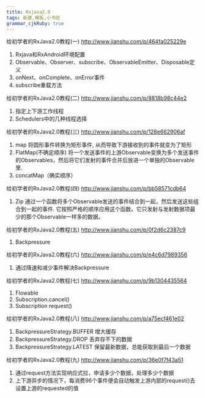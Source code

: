 ```yaml
---
title: Rxjava2.0
tags: 新建,模板,小书匠
grammar_cjkRuby: true
---
```


给初学者的RxJava2.0教程(一)
http://www.jianshu.com/p/464fa025229e

 1. Rxjava和RxAndroid环境配置
 2. Observable、Observer、subscribe、ObservableEmitter、Disposable定义
 3. onNext、onComplete、onError事件
 4. subscribe重载方法

给初学者的RxJava2.0教程(二)
http://www.jianshu.com/p/8818b98c44e2

 1. 指定上下游工作线程
 2. Schedulers中的几种线程选择
 
 给初学者的RxJava2.0教程(三)
 http://www.jianshu.com/p/128e662906af
 

1. map 将圆形事件转换为矩形事件, 从而导致下游接收到的事件就变为了矩形
2. FlatMap(不确定顺序) 将一个发送事件的上游Observable变换为多个发送事件的Observables，然后将它们发射的事件合并后放进一个单独的Observable里.
3. concatMap（确实顺序）
 
 给初学者的RxJava2.0教程(四)
 http://www.jianshu.com/p/bb58571cdb64
 
1. Zip 通过一个函数将多个Observable发送的事件结合到一起，然后发送这些组合到一起的事件. 它按照严格的顺序应用这个函数。它只发射与发射数据项最少的那个Observable一样多的数据。
 
 给初学者的RxJava2.0教程(五)
 http://www.jianshu.com/p/0f2d6c2387c9
 
1. Backpressure
 
 给初学者的RxJava2.0教程(六)
 http://www.jianshu.com/p/e4c6d7989356
 
1. 通过降速和减少事件解决Backpressure
  
  给初学者的RxJava2.0教程(七)
  http://www.jianshu.com/p/9b1304435564
  
1. Flowable
2. Subscription.cancel()
3. Subscription request()

给初学者的RxJava2.0教程(八)
http://www.jianshu.com/p/a75ecf461e02
1. BackpressureStrategy.BUFFER 增大缓存
2. BackpressureStrategy.DROP 丢弃存不下的数据
3. BackpressureStrategy.LATEST 保留最新数据，总能获取到最后一个数据

给初学者的RxJava2.0教程(九)
http://www.jianshu.com/p/36e0f7f43a51
1. 通过request方法实现响应式拉，申请多少个数据，处理多少个数据
2. 上下游异步的情况下，每消费96个事件便会自动触发上游内部的request()去设置上游的requested的值